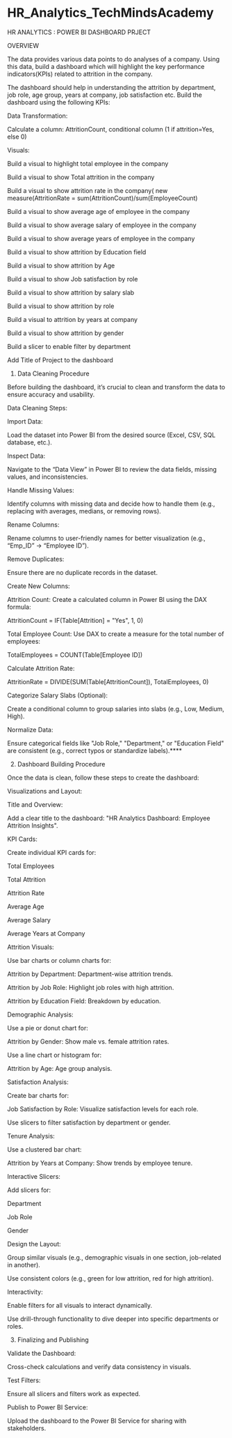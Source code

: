 # HR_Analytics_TechMindsAcademy

HR ANALYTICS : POWER BI DASHBOARD PRJECT


OVERVIEW



The data provides various data points to do analyses of a company. Using this data, build a dashboard which will highlight the key performance indicators(KPIs) related to attrition in the company.



The dashboard should help in understanding the attrition by department, job role, age group, years at company, job satisfaction etc. Build the dashboard using the following KPIs:



Data Transformation:




Calculate a column: AttritionCount, conditional column (1 if attrition=Yes, else 0)


Visuals:



Build a visual to highlight total employee in the company



Build a visual to show Total attrition in the company 



Build a visual to show attrition rate in the company( new measure(AttritionRate = sum(AttritionCount)/sum(EmployeeCount)



Build a visual to show average age of employee in the company


Build a visual to show average salary of employee in the company



Build a visual to show average years of employee in the company



Build a visual to show attrition by Education field



Build a visual to show attrition by Age



Build a visual to show Job satisfaction by role



Build a visual to show attrition by salary slab



Build a visual to show attrition by role



Build a visual to attrition by years at company



Build a visual to show attrition by gender



Build a slicer to enable filter by department





Add Title of Project to the dashboard











1. Data Cleaning Procedure




Before building the dashboard, it’s crucial to clean and transform the data to ensure accuracy and usability.




Data Cleaning Steps:




Import Data:




Load the dataset into Power BI from the desired source (Excel, CSV, SQL database, etc.).




Inspect Data:





Navigate to the “Data View” in Power BI to review the data fields, missing values, and inconsistencies.




Handle Missing Values:



Identify columns with missing data and decide how to handle them (e.g., replacing with averages, medians, or removing rows).




Rename Columns:




Rename columns to user-friendly names for better visualization (e.g., “Emp_ID” → “Employee ID”).



Remove Duplicates:



Ensure there are no duplicate records in the dataset.



Create New Columns:




Attrition Count: Create a calculated column in Power BI using the DAX formula:



AttritionCount = IF(Table[Attrition] = "Yes", 1, 0)



Total Employee Count: Use DAX to create a measure for the total number of employees:



TotalEmployees = COUNT(Table[Employee ID])



Calculate Attrition Rate:



AttritionRate = DIVIDE(SUM(Table[AttritionCount]), TotalEmployees, 0)



Categorize Salary Slabs (Optional):




Create a conditional column to group salaries into slabs (e.g., Low, Medium, High).



Normalize Data:





Ensure categorical fields like "Job Role," "Department," or "Education Field" are consistent (e.g., correct typos or standardize labels).****




2. Dashboard Building Procedure


Once the data is clean, follow these steps to create the dashboard:





Visualizations and Layout:




Title and Overview:




Add a clear title to the dashboard: "HR Analytics Dashboard: Employee Attrition Insights".



KPI Cards:




Create individual KPI cards for:


Total Employees


Total Attrition


Attrition Rate


Average Age


Average Salary


Average Years at Company



Attrition Visuals:

Use bar charts or column charts for:



Attrition by Department: Department-wise attrition trends.



Attrition by Job Role: Highlight job roles with high attrition.



Attrition by Education Field: Breakdown by education.




Demographic Analysis:





Use a pie or donut chart for:




Attrition by Gender: Show male vs. female attrition rates.



Use a line chart or histogram for:




Attrition by Age: Age group analysis.




Satisfaction Analysis:



Create bar charts for:



Job Satisfaction by Role: Visualize satisfaction levels for each role.




Use slicers to filter satisfaction by department or gender.




Tenure Analysis:




Use a clustered bar chart:




Attrition by Years at Company: Show trends by employee tenure.




Interactive Slicers:





Add slicers for:




Department




Job Role




Gender




Design the Layout:




Group similar visuals (e.g., demographic visuals in one section, job-related in another).





Use consistent colors (e.g., green for low attrition, red for high attrition).



Interactivity:




Enable filters for all visuals to interact dynamically.




Use drill-through functionality to dive deeper into specific departments or roles.





3. Finalizing and Publishing



Validate the Dashboard:





Cross-check calculations and verify data consistency in visuals.





Test Filters:






Ensure all slicers and filters work as expected.





Publish to Power BI Service:






Upload the dashboard to the Power BI Service for sharing with stakeholders.









